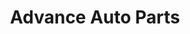 ---
title: "Advance Auto Parts"
url: /richmond/advance-auto-parts-chamberlayne-avenue/
shop: car parts
---